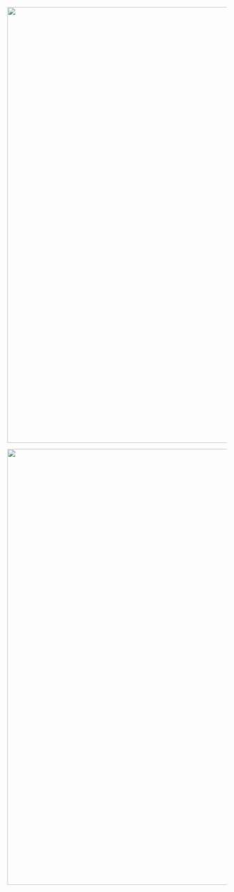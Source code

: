 

<p align="center">
  <img src="https://media.giphy.com/media/v1.Y2lkPTc5MGI3NjExeTJybGF5ODA0bWU1eXBoMjViNjA5ZXFlNm5hOGVieDRoZjd2MXhpeiZlcD12MV9naWZzX3NlYXJjaCZjdD1n/JpG2A9P3dPHXaTYrwu/giphy.gif" width="1000" height="1000"/>
</p>

<p align="center">
  <img src="[https://media.giphy.com/media/v1.Y2lkPTc5MGI3NjExeTJybGF5ODA0bWU1eXBoMjViNjA5ZXFlNm5hOGVieDRoZjd2MXhpeiZlcD12MV9naWZzX3NlYXJjaCZjdD1n/JpG2A9P3dPHXaTYrwu/giphy.gif](https://scontent.fmnl33-3.fna.fbcdn.net/v/t39.30808-6/474950949_2130831054055538_1911468647334878722_n.jpg?stp=cp6_dst-jpg_tt6&_nc_cat=110&ccb=1-7&_nc_sid=6ee11a&_nc_eui2=AeF4jo4e3O888lHAcG1ZHaJr6IrL5JP3Bofoisvkk_cGh-tOxbGEfwEFqto6Q4nkfb9FzAwZvfnICuEw2g5Hwye0&_nc_ohc=RxHm9e9xBu4Q7kNvwHIxvM2&_nc_oc=AdmpW6WATB8pPJAdjRm3UdlRW32HgRlqB05iFPBn-Xx0N_PUKrjF6bQtWBATMqqQxxw&_nc_zt=23&_nc_ht=scontent.fmnl33-3.fna&_nc_gid=Tde4vBxLG1pWcChZpdk0gg&oh=00_AfYk2rW97PwhB7yzK7xcYOEeFxhXClXlGKuJwQtJWnD56g&oe=68BF08E6)" width="1000" height="1000"/>
</p>
